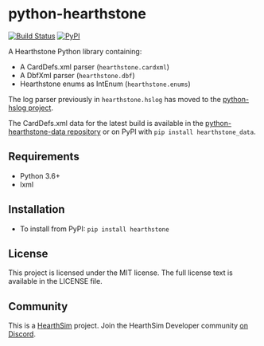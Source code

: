 # python-hearthstone

[![Build Status](https://api.travis-ci.org/HearthSim/python-hearthstone.svg?branch=master)](https://travis-ci.org/HearthSim/python-hearthstone)
[![PyPI](https://img.shields.io/pypi/v/hearthstone.svg)](https://pypi.org/project/hearthstone/)

A Hearthstone Python library containing:

* A CardDefs.xml parser (`hearthstone.cardxml`)
* A DbfXml parser (`hearthstone.dbf`)
* Hearthstone enums as IntEnum (`hearthstone.enums`)

The log parser previously in `hearthstone.hslog` has moved to the
[python-hslog project](https://github.com/HearthSim/python-hslog).

The CardDefs.xml data for the latest build is available in the
[python-hearthstone-data repository](https://github.com/HearthSim/python-hearthstone-data)
or on PyPI with `pip install hearthstone_data`.


## Requirements

* Python 3.6+
* lxml

## Installation

* To install from PyPI: `pip install hearthstone`


## License

This project is licensed under the MIT license. The full license text is
available in the LICENSE file.


## Community

This is a [HearthSim](https://hearthsim.info) project.
Join the HearthSim Developer community [on Discord](https://discord.gg/hearthsim-devs).
